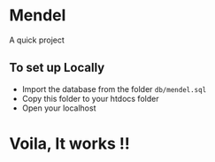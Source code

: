 # Mendel
A quick project 

## To set up Locally
- Import the database from the folder <code>db/mendel.sql</code>
- Copy this folder to your htdocs folder
- Open your localhost


# Voila,  It works !!